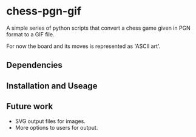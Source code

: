 # chess-pgn-gif

A simple series of python scripts that convert a chess game given in PGN format to a GIF file. 

For now the board and its moves is represented as 'ASCII art'. 

## Dependencies 

## Installation and Useage

## Future work 

- SVG output files for images. 
- More options to users for output.










